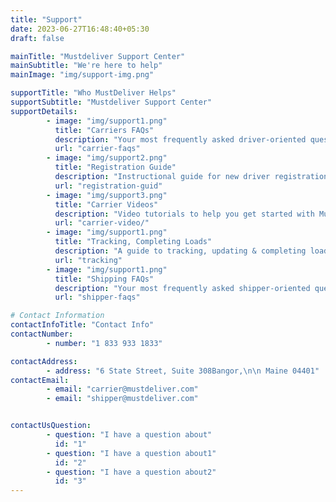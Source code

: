 ```yaml
---
title: "Support"
date: 2023-06-27T16:48:40+05:30
draft: false

mainTitle: "Mustdeliver Support Center"
mainSubtitle: "We're here to help"
mainImage: "img/support-img.png"

supportTitle: "Who MustDeliver Helps"
supportSubtitle: "Mustdeliver Support Center"
supportDetails:
        - image: "img/support1.png"
          title: "Carriers FAQs"
          description: "Your most frequently asked driver-oriented questions answered."
          url: "carrier-faqs"
        - image: "img/support2.png"
          title: "Registration Guide"
          description: "Instructional guide for new driver registration."
          url: "registration-guid"
        - image: "img/support3.png"
          title: "Carrier Videos"
          description: "Video tutorials to help you get started with MustDeliver."
          url: "carrier-video/"
        - image: "img/support1.png"
          title: "Tracking, Completing Loads"
          description: "A guide to tracking, updating & completing loads"
          url: "tracking"
        - image: "img/support1.png"
          title: "Shipping FAQs"
          description: "Your most frequently asked shipper-oriented questions answered."
          url: "shipper-faqs"

# Contact Information
contactInfoTitle: "Contact Info"
contactNumber: 
        - number: "1 833 933 1833"

contactAddress: 
        - address: "6 State Street, Suite 308Bangor,\n\n Maine 04401"
contactEmail: 
        - email: "carrier@mustdeliver.com"
        - email: "shipper@mustdeliver.com"


contactUsQuestion:
        - question: "I have a question about"
          id: "1"
        - question: "I have a question about1"
          id: "2"
        - question: "I have a question about2"
          id: "3"
---
```


